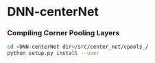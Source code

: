 # DNN-centerNet

### Compiling Corner Pooling Layers

```bash
cd <DNN-centerNet dir>/src/center_net/cpools_/
python setup.py install --user
```

